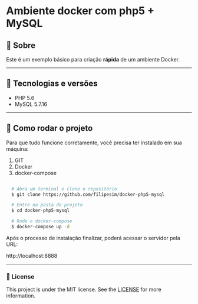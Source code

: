 <h1>
  Ambiente docker com php5 + MySQL
</h1>

## 📘 Sobre

Este é um exemplo básico para criação **rápida** de um ambiente Docker.

---

## 🚀 Tecnologias e versões

 - PHP 5.6
 - MySQL 5.7.16

---

## 📁 Como rodar o projeto

Para que tudo funcione corretamente, você precisa ter instalado em sua máquina:
  1. GIT
  2. Docker
  3. docker-compose

```bash

  # Abra um terminal e clone o repositório
  $ git clone https://github.com/filipesim/docker-php5-mysql

  # Entre na pasta do projeto
  $ cd docker-php5-mysql

  # Rode o docker-compose
  $ docker-compose up -d

```
Após o processo de instalação finalizar, poderá acessar o servidor pela URL:

http://localhost:8888

---

### 📝 License

This project is under the MIT license. See the [LICENSE](/LICENSE) for more information.